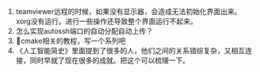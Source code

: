1. teamviewer远程的时候，如果没有显示器，会造成无法初始化界面出来。xorg没有运行。进行一些操作还导致整个界面运行不起来。
2. 怎么实现autossh端口的自动分配自动上传？
3. cmake相关的教程，写一个系列吧
4. 《人工智能简史》里面提到了很多的人，他们之间的关系错综复杂，又相互连接，同时早就了现在很多的成就。把这个可以梳理一下。